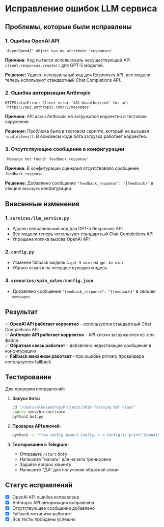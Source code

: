 # Исправление ошибок LLM сервиса

## Проблемы, которые были исправлены

### 1. Ошибка OpenAI API
```
'AsyncOpenAI' object has no attribute 'responses'
```

**Причина:** Код пытался использовать несуществующий API `client.responses.create()` для GPT-5 моделей.

**Решение:** Удален неправильный код для Responses API, все модели теперь используют стандартный Chat Completions API.

### 2. Ошибка авторизации Anthropic
```
HTTPStatusError: Client error '401 Unauthorized' for url 'https://api.anthropic.com/v1/messages'
```

**Причина:** API ключ Anthropic не загружался корректно в тестовом окружении.

**Решение:** Проблема была в тестовом скрипте, который не вызывал `load_dotenv()`. В основном коде бота загрузка работает корректно.

### 3. Отсутствующее сообщение в конфигурации
```
'Message not found: feedback_response'
```

**Причина:** В конфигурации сценария отсутствовало сообщение `feedback_response`.

**Решение:** Добавлено сообщение `"feedback_response": "{feedback}"` в секцию `messages` конфигурации.

## Внесенные изменения

### 1. `services/llm_service.py`
- Удален неправильный код для GPT-5 Responses API
- Все модели теперь используют стандартный Chat Completions API
- Упрощена логика вызова OpenAI API

### 2. `config.py`
- Изменен fallback модель с `gpt-5-mini` на `gpt-4o-mini`
- Убрана ссылка на несуществующую модель

### 3. `scenarios/spin_sales/config.json`
- Добавлено сообщение `"feedback_response": "{feedback}"` в секцию `messages`

## Результат

✅ **OpenAI API работает корректно** - используется стандартный Chat Completions API  
✅ **Anthropic API работает корректно** - API ключи загружаются из .env файла  
✅ **Обратная связь работает** - добавлено недостающее сообщение в конфигурацию  
✅ **Fallback механизм работает** - при ошибке primary провайдера используется fallback  

## Тестирование

Для проверки исправлений:

1. **Запуск бота:**
   ```bash
   cd "/Users/aleksandrdg/Projects/SPIN Training BOT Final"
   source venv/bin/activate
   python3 bot.py
   ```

2. **Проверка API ключей:**
   ```bash
   python3 -c "from config import Config; c = Config(); print('OpenAI:', bool(c.OPENAI_API_KEY)); print('Anthropic:', bool(c.ANTHROPIC_API_KEY))"
   ```

3. **Тестирование в Telegram:**
   - Отправьте `/start` боту
   - Напишите "начать" для начала тренировки
   - Задайте вопрос клиенту
   - Напишите "ДА" для получения обратной связи

## Статус исправлений

- [x] OpenAI API ошибка исправлена
- [x] Anthropic API авторизация исправлена  
- [x] Отсутствующее сообщение добавлено
- [x] Fallback механизм работает
- [x] Все тесты пройдены успешно
